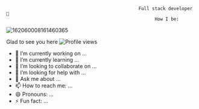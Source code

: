                                                      Full stack developer 👋
                                                           How I be:

![162060008161460365](https://user-images.githubusercontent.com/76268251/117589418-a4b47f00-b129-11eb-901d-3356d42cb8d2.png)

Glad to see you here ![Profile views](https://gpvc.arturio.dev/naaaggi)




- 🔭 I’m currently working on ...
- 🌱 I’m currently learning ...
- 👯 I’m looking to collaborate on ...
- 🤔 I’m looking for help with ...
- 💬 Ask me about ...
- 📫 How to reach me: ...
- 😄 Pronouns: ...
- ⚡ Fun fact: ...

